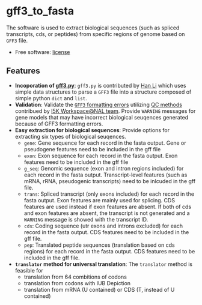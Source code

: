 # gff3_to_fasta
The software is used to extract biological sequences (such as spliced transcripts, cds, or peptides) from specific regions of genome based on `GFF3` file.
* Free software: [license](https://github.com/NAL-i5K/I5KNAL_OGS/blob/I5KNAL_OGS/LICENCE.md)

## Features
* **Incoporation of [gff3.py](https://github.com/hotdogee/gff3-py)**: `gff3.py` is contributed by [Han Li](https://github.com/hotdogee) which uses simple data structures to parse a `GFF3` file into a structure composed of simple python `dict` and `list`.
* **Validation**: Validate the [`GFF3` formatting errors](https://github.com/NAL-i5K/I5KNAL_OGS/wiki/QC-phase) utilizing [QC methods](https://github.com/NAL-i5K/I5KNAL_OGS/blob/I5KNAL_OGS/bin/gff-QC.py) contribued by [I5K Workspace@NAL team](https://i5k.nal.usda.gov/). Provide `WARNING` messages for gene models that may have incorrect biological seuqences generated because of GFF3 formatting errors.
* **Easy extraction for biological sequences**: Provide options for extracting six types of biological seuqences.
    - `gene`: Gene sequence for each record in the fasta output. Gene or pseudogene features need to be included in the gff file
    - `exon`: Exon sequence for each record in the fasta output. Exon features need to be included in the gff file
    - `g_seq`: Genomic sequence (exon and intron regions included) for each record in the fasta output. Transcript-level features (such as mRNA, rRNA, pseudogenic transcripts) need to be inlcuded in the gff file.
    - `trans`: Spliced transcript (only exons included) for each record in the fasta output. Exon features are mainly used for splicing. CDS features are used instead if exon features are absent. If both of cds and exon features are absent, the transcript is not generated and a `WARNING` message is showed with the transcript ID.
    - `cds`: Coding sequence (utr exons and introns excluded) for each record in the fasta output. CDS features need to be included in the gff file.
    - `pep`: Translated peptide sequences (translation based on cds regions) for each record in the fasta output. CDS features need to be included in the gff file.
* **`translator` method for universal translation**: The `translator` method is feasible for 
    - translation from 64 combitions of codons
    - translation from codons with IUB Depiction
    - translation from mRNA (U contained) or CDS (T, instead of U contained)
